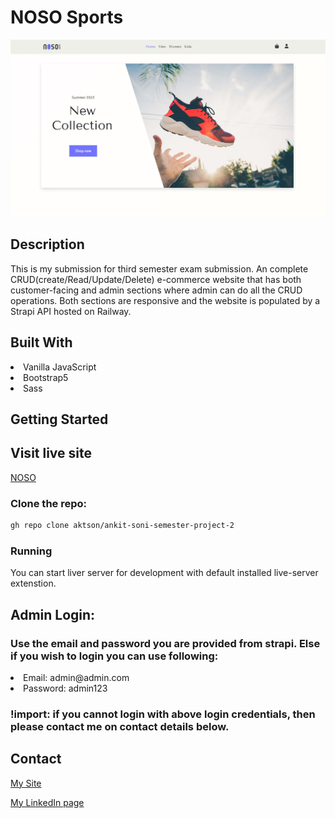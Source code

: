 # NOSO Sports

![image](https://github.com/aktson/ankit-soni-semester-project-2/blob/main/images/noso-1.jpg)

## Description 

This is my submission for third semester exam submission. An complete CRUD(create/Read/Update/Delete) e-commerce website that has both customer-facing and admin sections where admin can do all the CRUD operations. Both sections are responsive and the website is populated by a Strapi API hosted on Railway.

## Built With

 <li> Vanilla JavaScript</li>
 <li> Bootstrap5</li>
 <li> Sass</li>

## Getting Started 

## Visit live site
[NOSO](https://noso.netlify.app/)

### Clone the repo:

```bash
gh repo clone aktson/ankit-soni-semester-project-2
```

### Running

You can start liver server for development with default installed live-server extenstion.

## Admin Login:

### Use the email and password you are provided from strapi. Else if you wish to login you can use following:

<li> Email: admin@admin.com</li>
<li> Password: admin123</li>

### !import: if you cannot login with above login credentials, then please contact me on contact details below.

## Contact

[My Site](https://ankitsoni.netlify.app/)

[My LinkedIn page](https://www.linkedin.com/in/ankit-soni-78177b1a/)










